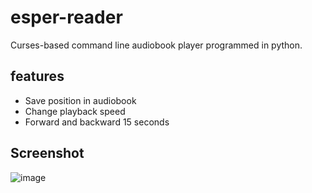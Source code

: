 # esper-reader
Curses-based command line audiobook player programmed in python.

## features
- Save position in audiobook
- Change playback speed
- Forward and backward 15 seconds


## Screenshot
![image](https://user-images.githubusercontent.com/49824803/130341287-df54df33-1062-491b-b3e6-e8f2cbe59405.png)


